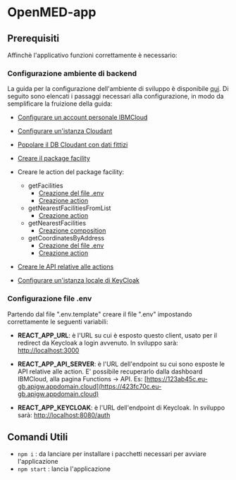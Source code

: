 # OpenMED-app

## Prerequisiti

Affinchè l'applicativo funzioni correttamente è necessario:

### Configurazione ambiente di backend

La guida per la configurazione dell'ambiente di sviluppo è disponibile [qui](https://github.com/noiopen/OpenMed/blob/develop/v1.0.0.md). Di seguito sono elencati i passaggi necessari alla configurazione, in modo da semplificare la fruizione della guida:

- [Configurare un account personale IBMCloud](https://github.com/noiopen/OpenMed/blob/develop/docs/ibmcloud.md#configurazione)

- [Configurare un'istanza Cloudant](https://github.com/noiopen/OpenMed/blob/develop/docs/cloudant.md#configurazione)

- [Popolare il DB Cloudant con dati fittizi](https://github.com/noiopen/OpenMed/blob/develop/docs/cloudant.md#popolamento-dati)

- [Creare il package facility](https://github.com/noiopen/OpenMed/tree/develop/facility#creazione)

- Creare le action del package facility:

  - getFacilities
    - [Creazione del file .env](https://github.com/noiopen/OpenMed/blob/develop/facility/getFacilities/README.md#creazione-del-file-env)
    - [Creazione action](https://github.com/noiopen/OpenMed/blob/develop/facility/getFacilities/README.md#definizione-action)
  - getNearestFacilitiesFromList
    - [Creazione action](https://github.com/noiopen/OpenMed/blob/develop/facility/getNearestFacilitiesFromList/README.md#definizione-action)
  - getNearestFacilities
    - [Creazione composition](https://github.com/noiopen/OpenMed/blob/develop/facility/getNearestFacilities/README.md#definizione-composition)
  - getCoordinatesByAddress
    - [Creazione del file .env](https://github.com/noiopen/OpenMed/blob/develop/facility/getCoordinatesByAddress/README.md#creazione-del-file-env)
    - [Creazione action](https://github.com/noiopen/OpenMed/blob/develop/facility/getCoordinatesByAddress/README.md#definizione-action)

- [Creare le API relative alle actions](https://github.com/noiopen/OpenMed/blob/develop/docs/ibmcloud.md#comandi)

- [Configurare un'istanza locale di KeyCloak](https://github.com/noiopen/OpenMed/blob/develop/docs/keycloak.md)

### Configurazione file .env

Partendo dal file ".env.template" creare il file ".env" impostando correttamente le seguenti variabili:

- **REACT_APP_URL**: è l'URL su cui è esposto questo client, usato per il redirect da Keycloak a login avvenuto. In sviluppo sarà: [http://localhost:3000](http://localhost:3000)

- **REACT_APP_API_SERVER**: è l'URL dell'endpoint su cui sono esposte le API relative alle action. E' possibile recuperarlo dalla dashboard IBMCloud, alla pagina Functions -> API. Es: [https://123ab45c.eu-gb.apigw.appdomain.cloud](https://423fc70c.eu-gb.apigw.appdomain.cloud)

- **REACT_APP_KEYCLOAK**: è l'URL dell'endpoint di Keycloak. In sviluppo sarà: [http://localhost:8080/auth](http://localhost:8080/auth)

## Comandi Utili

- `npm i` : da lanciare per installare i pacchetti necessari per avviare l'applicazione
- `npm start` : lancia l'applicazione
